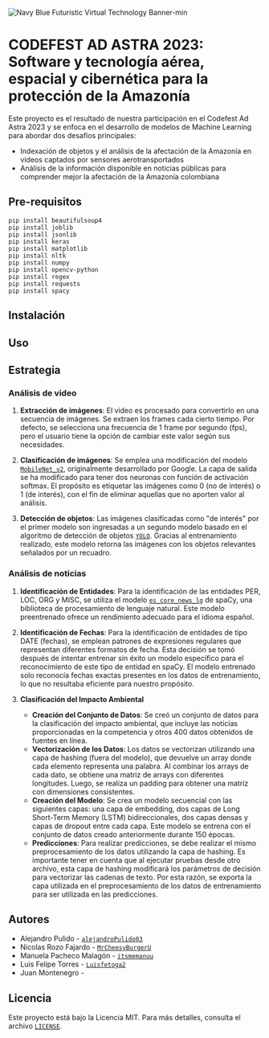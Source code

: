 ![Navy Blue Futuristic Virtual Technology Banner-min](https://github.com/DebuggingDynamos/Codefest/assets/98624209/c1d5253c-7dab-46eb-8893-2d69c31406c8)

# CODEFEST AD ASTRA 2023: Software y tecnología aérea, espacial y cibernética para la protección de la Amazonía
Este proyecto es el resultado de nuestra participación en el Codefest Ad Astra 2023 y se enfoca en el desarrollo de modelos de Machine Learning para abordar dos desafíos principales: 
- Indexación de objetos y el análisis de la afectación de la Amazonía en videos captados por sensores aerotransportados
- Análisis de la información disponible en noticias públicas para comprender mejor la afectación de la Amazonía colombiana
## Pre-requisitos
~~~~
pip install beautifulsoup4
pip install joblib
pip install jsonlib
pip install keras
pip install matplotlib
pip install nltk
pip install numpy
pip install opencv-python
pip install regex
pip install requests
pip install spacy
~~~~
## Instalación
## Uso
## Estrategia
### Análisis de video
1. **Extracción de imágenes**: El video es procesado para convertirlo en una secuencia de imágenes. Se extraen los frames cada cierto tiempo. Por defecto, se selecciona una frecuencia de 1 frame por segundo (fps), pero el usuario tiene la opción de cambiar este valor según sus necesidades.

2. **Clasificación de imágenes**: Se emplea una modificación del modelo [`MobileNet_v2`](https://tfhub.dev/google/tf2-preview/mobilenet_v2/feature_vector/4), originalmente desarrollado por Google. La capa de salida se ha modificado para tener dos neuronas con función de activación softmax. El propósito es etiquetar las imágenes como 0 (no de interés) o 1 (de interés), con el fin de eliminar aquellas que no aporten valor al análisis.

3. **Detección de objetos**: Las imágenes clasificadas como "de interés" por el primer modelo son ingresadas a un segundo modelo basado en el algoritmo de detección de objetos [`YOLO`](). Gracias al entrenamiento realizado, este modelo retorna las imágenes con los objetos relevantes señalados por un recuadro.
### Análisis de noticias
1. **Identificación de Entidades**: Para la identificación de las entidades PER, LOC, ORG y MISC, se utiliza el modelo [`es_core_news_lg`](https://spacy.io/models/es#es_core_news_lg) de spaCy, una biblioteca de procesamiento de lenguaje natural. Este modelo preentrenado ofrece un rendimiento adecuado para el idioma español.

2. **Identificación de Fechas**: Para la identificación de entidades de tipo DATE (fechas), se emplean patrones de expresiones regulares que representan diferentes formatos de fecha. Esta decisión se tomó después de intentar entrenar sin éxito un modelo específico para el reconocimiento de este tipo de entidad en spaCy. El modelo entrenado solo reconocía fechas exactas presentes en los datos de entrenamiento, lo que no resultaba eficiente para nuestro propósito.

3. **Clasificación del Impacto Ambiental**
    - **Creación del Conjunto de Datos**: Se creó un conjunto de datos para la clasificación del impacto ambiental, que incluye las noticias proporcionadas en la competencia y otros 400 datos obtenidos de fuentes en línea.
    - **Vectorización de los Datos**: Los datos se vectorizan utilizando una capa de hashing (fuera del modelo), que devuelve un array donde cada elemento representa una palabra. Al combinar los arrays de cada dato, se obtiene una matriz de arrays con diferentes longitudes. Luego, se realiza un padding para obtener una matriz con dimensiones consistentes.
    - **Creación del Modelo**: Se crea un modelo secuencial con las siguientes capas: una capa de embedding, dos capas de Long Short-Term Memory (LSTM) bidireccionales, dos capas densas y capas de dropout entre cada capa. Este modelo se entrena con el conjunto de datos creado anteriormente durante 150 épocas.
    - **Predicciones**: Para realizar predicciones, se debe realizar el mismo preprocesamiento de los datos utilizando la capa de hashing. Es importante tener en cuenta que al ejecutar pruebas desde otro archivo, esta capa de hashing modificará los parámetros de decisión para vectorizar las cadenas de texto. Por esta razón, se exporta la capa utilizada en el preprocesamiento de los datos de entrenamiento para ser utilizada en las predicciones.
## Autores
- Alejandro Pulido - [`alejandroPulido03`](https://github.com/alejandroPulido03)
- Nicolas Rozo Fajardo - [`MrCheesyBurgerU`](https://github.com/MrCheesyBurgerU)
- Manuela Pacheco Malagón - [`itsmemanuu`](https://github.com/itsmemanuu)
- Luis Felipe Torres - [`Luisfetoga2`](https://github.com/Luisfetoga2)
- Juan Montenegro - 
## Licencia
Este proyecto está bajo la Licencia MIT. Para más detalles, consulta el archivo [`LICENSE`](https://github.com/DebuggingDynamos/Codefest/blob/main/LICENSE).

